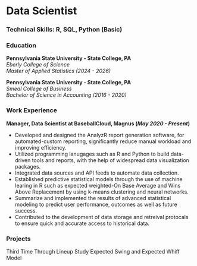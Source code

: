 # Data Scientist

### Technical Skills: R, SQL, Python (Basic)

### Education
**Pennsylvania State University - State College, PA**<br />
*Eberly College of Science*<br />
*Master of Applied Statistics (2024 - 2026)*

**Pennsylvania State University - State College, PA**<br />
*Smeal College of Business*<br />
*Bachelor of Science in Accounting (2016 - 2020)*

### Work Experience
**Manager, Data Scientist at BaseballCloud, Magnus (_May 2020 - Present_)**
- Developed and designed the AnalyzR report generation software, for automated-custom reporting, significantly reduce manual workload and improving efficiency.
- Utilized programming lanugages such as R and Python to build data-driven tools and reports, with the help of widespread data visualization packages.
- Integrated data sources and API feeds to automate data collection.
- Established predictive statistical models through the use of machine learing in R such as expected weighted-On Base Average and Wins Above Replacement by using k-means clustering and neural networks.
- Summarize and implemented the results of advanced statistical modeling to predict user performance, outcomes as well as future success.
- Contributed to the development of data storage and retreival protocals to ensure quick and accurate access to historical data.

### Projects
Third Time Through Lineup Study
Expected Swing and Expected Whiff Model 
